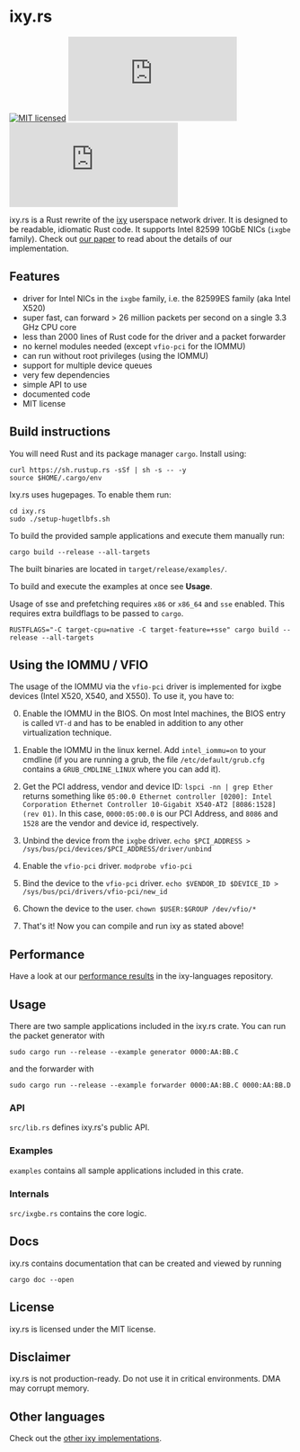 # ixy.rs
[![MIT licensed](https://img.shields.io/badge/license-MIT-blue.svg)](./LICENSE)
[![](https://tokei.rs/b1/github/ixy-languages/ixy.rs?category=code)](https://github.com/ixy-languages/ixy.rs)
[![](https://tokei.rs/b1/github/ixy-languages/ixy.rs?category=comments)](https://github.com/ixy-languages/ixy.rs)

ixy.rs is a Rust rewrite of the [ixy](https://github.com/emmericp/ixy) userspace network driver.
It is designed to be readable, idiomatic Rust code.
It supports Intel 82599 10GbE NICs (`ixgbe` family).
Check out [our paper](https://www.net.in.tum.de/fileadmin/bibtex/publications/theses/2018-ixy-rust.pdf) to read about the details of our implementation.

## Features

* driver for Intel NICs in the `ixgbe` family, i.e. the 82599ES family (aka Intel X520)
* super fast, can forward > 26 million packets per second on a single 3.3 GHz CPU core
* less than 2000 lines of Rust code for the driver and a packet forwarder
* no kernel modules needed (except `vfio-pci` for the IOMMU)
* can run without root privileges (using the IOMMU)
* support for multiple device queues
* very few dependencies
* simple API to use
* documented code
* MIT license

## Build instructions

You will need Rust and its package manager `cargo`.
Install using:

```
curl https://sh.rustup.rs -sSf | sh -s -- -y
source $HOME/.cargo/env
```

Ixy.rs uses hugepages. To enable them run:

```
cd ixy.rs
sudo ./setup-hugetlbfs.sh
```

To build the provided sample applications and execute them manually run:

```
cargo build --release --all-targets
```

The built binaries are located in `target/release/examples/`.

To build and execute the examples at once see **Usage**.

Usage of sse and prefetching requires `x86` or `x86_64` and `sse` enabled. This
requires extra buildflags to be passed to `cargo`.

```
RUSTFLAGS="-C target-cpu=native -C target-feature=+sse" cargo build --release --all-targets
```

## Using the IOMMU / VFIO
The usage of the IOMMU via the `vfio-pci` driver is implemented for ixgbe devices (Intel X520, X540, and X550).
To use it, you have to:

0. Enable the IOMMU in the BIOS.
	On most Intel machines, the BIOS entry is called `VT-d` and has to be enabled in addition to any other virtualization technique.

1. Enable the IOMMU in the linux kernel.
	Add `intel_iommu=on` to your cmdline (if you are running a grub, the file `/etc/default/grub.cfg` contains a `GRUB_CMDLINE_LINUX` where you can add it).

2. Get the PCI address, vendor and device ID:
	`lspci -nn | grep Ether` returns something like `05:00.0 Ethernet controller [0200]: Intel Corporation Ethernet Controller 10-Gigabit X540-AT2 [8086:1528] (rev 01)`.
	In this case, `0000:05:00.0` is our PCI Address, and `8086` and `1528` are the vendor and device id, respectively.

3. Unbind the device from the `ixgbe` driver.
	`echo $PCI_ADDRESS > /sys/bus/pci/devices/$PCI_ADDRESS/driver/unbind`

4. Enable the `vfio-pci` driver.
	`modprobe vfio-pci`

5. Bind the device to the `vfio-pci` driver.
	`echo $VENDOR_ID $DEVICE_ID > /sys/bus/pci/drivers/vfio-pci/new_id`

6. Chown the device to the user.
	`chown $USER:$GROUP /dev/vfio/*`

6. That's it!
	Now you can compile and run ixy as stated above!

## Performance

Have a look at our [performance results](https://github.com/ixy-languages/ixy-languages#Performance) in the ixy-languages repository.

## Usage

There are two sample applications included in the ixy.rs crate.
You can run the packet generator with

```
sudo cargo run --release --example generator 0000:AA:BB.C 
```

and the forwarder with

```
sudo cargo run --release --example forwarder 0000:AA:BB.C 0000:AA:BB.D
```

### API

`src/lib.rs` defines ixy.rs's public API.

### Examples

`examples` contains all sample applications included in this crate.

### Internals

`src/ixgbe.rs` contains the core logic.

## Docs

ixy.rs contains documentation that can be created and viewed by running

```
cargo doc --open
```

## License

ixy.rs is licensed under the MIT license.

## Disclaimer

ixy.rs is not production-ready.
Do not use it in critical environments.
DMA may corrupt memory.

## Other languages

Check out the [other ixy implementations](https://github.com/ixy-languages).

